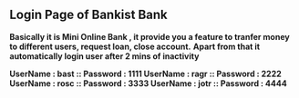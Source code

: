 
<h2>Login Page of Bankist Bank</h2>

<strong>Basically it is Mini Online Bank , it provide you a feature to tranfer money to different users, request loan, close account.</strong> 
<strong>Apart from that it automatically login user after 2 mins of inactivity</strong>

<strong>UserName : bast :: Password : 1111 </strong>
<strong>UserName : ragr :: Password : 2222 </strong>
<strong>UserName : rosc :: Password : 3333 </strong>
<strong>UserName : jotr :: Password : 4444 </strong>
